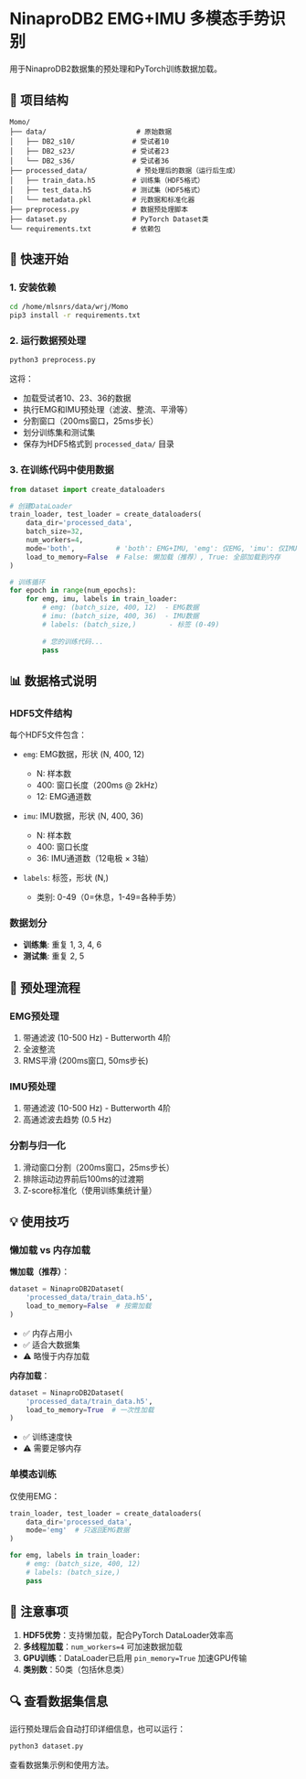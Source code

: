 # NinaproDB2 EMG+IMU 多模态手势识别

用于NinaproDB2数据集的预处理和PyTorch训练数据加载。

## 📁 项目结构

```
Momo/
├── data/                      # 原始数据
│   ├── DB2_s10/              # 受试者10
│   ├── DB2_s23/              # 受试者23
│   └── DB2_s36/              # 受试者36
├── processed_data/            # 预处理后的数据（运行后生成）
│   ├── train_data.h5         # 训练集（HDF5格式）
│   ├── test_data.h5          # 测试集（HDF5格式）
│   └── metadata.pkl          # 元数据和标准化器
├── preprocess.py             # 数据预处理脚本
├── dataset.py                # PyTorch Dataset类
└── requirements.txt          # 依赖包
```

## 🚀 快速开始

### 1. 安装依赖

```bash
cd /home/mlsnrs/data/wrj/Momo
pip3 install -r requirements.txt
```

### 2. 运行数据预处理

```bash
python3 preprocess.py
```

这将：
- 加载受试者10、23、36的数据
- 执行EMG和IMU预处理（滤波、整流、平滑等）
- 分割窗口（200ms窗口，25ms步长）
- 划分训练集和测试集
- 保存为HDF5格式到 `processed_data/` 目录

### 3. 在训练代码中使用数据

```python
from dataset import create_dataloaders

# 创建DataLoader
train_loader, test_loader = create_dataloaders(
    data_dir='processed_data',
    batch_size=32,
    num_workers=4,
    mode='both',          # 'both': EMG+IMU, 'emg': 仅EMG, 'imu': 仅IMU
    load_to_memory=False  # False: 懒加载（推荐）, True: 全部加载到内存
)

# 训练循环
for epoch in range(num_epochs):
    for emg, imu, labels in train_loader:
        # emg: (batch_size, 400, 12)  - EMG数据
        # imu: (batch_size, 400, 36)  - IMU数据
        # labels: (batch_size,)        - 标签 (0-49)
        
        # 您的训练代码...
        pass
```

## 📊 数据格式说明

### HDF5文件结构

每个HDF5文件包含：
- `emg`: EMG数据，形状 (N, 400, 12)
  - N: 样本数
  - 400: 窗口长度（200ms @ 2kHz）
  - 12: EMG通道数
  
- `imu`: IMU数据，形状 (N, 400, 36)
  - N: 样本数
  - 400: 窗口长度
  - 36: IMU通道数（12电极 × 3轴）
  
- `labels`: 标签，形状 (N,)
  - 类别: 0-49（0=休息，1-49=各种手势）

### 数据划分

- **训练集**: 重复 1, 3, 4, 6
- **测试集**: 重复 2, 5

## 🔧 预处理流程

### EMG预处理
1. 带通滤波 (10-500 Hz) - Butterworth 4阶
2. 全波整流
3. RMS平滑 (200ms窗口, 50ms步长)

### IMU预处理
1. 带通滤波 (10-500 Hz) - Butterworth 4阶
2. 高通滤波去趋势 (0.5 Hz)

### 分割与归一化
1. 滑动窗口分割（200ms窗口，25ms步长）
2. 排除运动边界前后100ms的过渡期
3. Z-score标准化（使用训练集统计量）

## 💡 使用技巧

### 懒加载 vs 内存加载

**懒加载（推荐）**：
```python
dataset = NinaproDB2Dataset(
    'processed_data/train_data.h5',
    load_to_memory=False  # 按需加载
)
```
- ✅ 内存占用小
- ✅ 适合大数据集
- ⚠️ 略慢于内存加载

**内存加载**：
```python
dataset = NinaproDB2Dataset(
    'processed_data/train_data.h5',
    load_to_memory=True  # 一次性加载
)
```
- ✅ 训练速度快
- ⚠️ 需要足够内存

### 单模态训练

仅使用EMG：
```python
train_loader, test_loader = create_dataloaders(
    data_dir='processed_data',
    mode='emg'  # 只返回EMG数据
)

for emg, labels in train_loader:
    # emg: (batch_size, 400, 12)
    # labels: (batch_size,)
    pass
```

## 📝 注意事项

1. **HDF5优势**：支持懒加载，配合PyTorch DataLoader效率高
2. **多线程加载**：`num_workers=4` 可加速数据加载
3. **GPU训练**：DataLoader已启用 `pin_memory=True` 加速GPU传输
4. **类别数**：50类（包括休息类）

## 🔍 查看数据集信息

运行预处理后会自动打印详细信息，也可以运行：

```bash
python3 dataset.py
```

查看数据集示例和使用方法。

